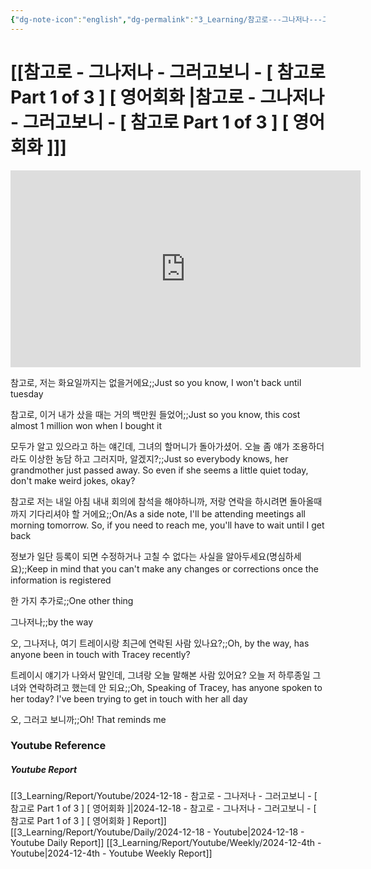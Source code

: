 ```yaml
---
{"dg-note-icon":"english","dg-permalink":"3_Learning/참고로---그나저나---그러고보니---[-참고로-Part-1-of-3-]-[-영어회화-]","created-date":"2024-12-18 11:30:10 pm","date":"2024-12-18","type":"youtube","tags":["youtube","english","flashcards"],"aliases":null,"youtuber":"빨모쌤","channelName":"라이브 아카데미","link":"https://www.youtube.com/watch?v=u7wjngqimKc","img":"https://img.youtube.com/vi/u7wjngqimKc/0.jpg","dg-publish":true,"permalink":"/3_Learning/참고로---그나저나---그러고보니---[-참고로-Part-1-of-3-]-[-영어회화-]/","dgPassFrontmatter":true,"noteIcon":"english"}
---
```


# [[참고로 - 그나저나 - 그러고보니 - [ 참고로 Part 1 of 3 ] [ 영어회화 \|참고로 - 그나저나 - 그러고보니 - [ 참고로 Part 1 of 3 ] [ 영어회화 ]]]


<div class="container-root"><span></span></div><div><div class="container-root"><iframe width="560" height="315" src="https://www.youtube.com/embed/u7wjngqimKc" title="YouTube video player" frameborder="0" allow="accelerometer; autoplay; clipboard-write; encrypted-media; gyroscope; picture-in-picture; web-share" allowfullscreen=""></iframe></div></div>

참고로, 저는 화요일까지는 없을거에요;;Just so you know, I won't back until tuesday
<!--SR:!2025-01-11,2,230-->
참고로, 이거 내가 샀을 때는 거의 백만원 들었어;;Just so you know, this cost almost 1 million won when I bought it
<!--SR:!2025-01-05,2,230-->
모두가 알고 있으라고 하는 얘긴데, 그녀의 할머니가 돌아가셨어. 오늘 좀 얘가 조용하더라도 이상한 농담 하고 그러지마, 알겠지?;;Just so everybody knows, her grandmother just passed away. So even if she seems a little quiet today, don't make weird jokes, okay?
<!--SR:!2025-01-14,8,250-->

참고로 저는 내일 아침 내내 회의에 참석을 해야하니까, 저랑 연락을 하시려면 돌아올때까지 기다리셔야 할 거에요;;On/As a side note, I'll be attending meetings all morning tomorrow. So, if you need to reach me, you'll have to wait until I get back
<!--SR:!2025-01-15,1,210-->

정보가 일단 등록이 되면 수정하거나 고칠 수 없다는 사실을 알아두세요(명심하세요);;Keep in mind that you can't make any changes or corrections once the information is registered
<!--SR:!2025-01-26,12,270-->

한 가지 추가로;;One other thing
<!--SR:!2025-01-09,3,250-->

그나저나;;by the way
<!--SR:!2025-01-20,15,290-->

오, 그나저나, 여기 트레이시랑 최근에 연락된 사람 있나요?;;Oh, by the way, has anyone been in touch with Tracey recently?
<!--SR:!2025-01-15,6,230-->

트레이시 얘기가 나와서 말인데, 그녀랑 오늘 말해본 사람 있어요? 오늘 저 하루종일 그녀와 연락하려고 했는데 안 되요;;Oh, Speaking of Tracey, has anyone spoken to her today? I've been trying to get in touch with her all day
<!--SR:!2025-01-10,5,230-->

오, 그러고 보니까;;Oh! That reminds me
<!--SR:!2025-01-05,3,265-->
### Youtube Reference
##### Youtube Report
[[3_Learning/Report/Youtube/2024-12-18 - 참고로 - 그나저나 - 그러고보니 - [ 참고로 Part 1 of 3 ] [ 영어회화 ]\|2024-12-18 - 참고로 - 그나저나 - 그러고보니 - [ 참고로 Part 1 of 3 ] [ 영어회화 ] Report]]
[[3_Learning/Report/Youtube/Daily/2024-12-18 - Youtube\|2024-12-18 - Youtube Daily Report]]
[[3_Learning/Report/Youtube/Weekly/2024-12-4th - Youtube\|2024-12-4th - Youtube Weekly Report]]

